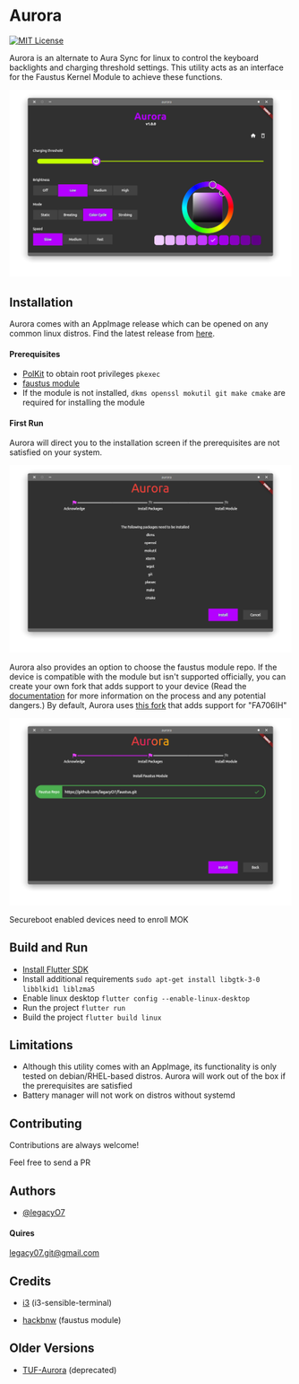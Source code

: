 
# Aurora
[![MIT License](https://img.shields.io/badge/License-MIT-green.svg)](https://choosealicense.com/licenses/mit/)


Aurora is an alternate to Aura Sync for linux to control the keyboard backlights and charging threshold settings. This utility acts as an interface for the Faustus Kernel Module to achieve these functions.


![App Screenshot](https://github.com/legacyO7/Aurora/blob/stable/assets/images/snaps/arsrceen_1.png)


## Installation

Aurora comes with an AppImage release which can be opened on any common linux distros.
Find the latest release from [here](https://github.com/legacyO7/Aurora/releases).

#### Prerequisites

- [PolKit](https://en.wikipedia.org/wiki/Polkit) to obtain root privileges `pkexec`
- [faustus module](https://github.com/hackbnw/faustus)
- If the module is not installed, `dkms openssl mokutil git make cmake` are required for installing the module

#### First Run
Aurora will direct you to the installation screen if the prerequisites are not satisfied on your system.

![App Screenshot](https://github.com/legacyO7/Aurora/blob/stable/assets/images/snaps/arsrceen_2.png)

Aurora also provides an option to choose the faustus module repo. If the device is compatible with the module but isn't supported officially, you can create your own fork that adds support to your device
(Read the [documentation](https://github.com/hackbnw/faustus) for more information on the process and any potential dangers.)
By default, Aurora uses [this fork](https://github.com/legacyO7/faustus.git) that adds support for "FA706IH"

![App Screenshot](https://github.com/legacyO7/Aurora/blob/stable/assets/images/snaps/arsrceen_3.png)

Secureboot enabled devices need to enroll MOK

## Build and Run

- [Install Flutter SDK](https://docs.flutter.dev/get-started/install/linux)
- Install additional requirements 
`sudo apt-get install libgtk-3-0 libblkid1 liblzma5`
- Enable linux desktop
`flutter config --enable-linux-desktop`
- Run the project
`flutter run`
- Build the project
`flutter build linux`


## Limitations
- Although this utility comes with an AppImage, its functionality is only tested on debian/RHEL-based distros. Aurora will work out of the box if the prerequisites are satisfied
- Battery manager will not work on distros without systemd
 

## Contributing

Contributions are always welcome!

Feel free to send a PR


## Authors

- [@legacyO7](https://www.github.com/legacyO7)

#### Quires
legacy07.git@gmail.com


## Credits

- [i3](https://github.com/i3) (i3-sensible-terminal)

- [hackbnw](https://github.com/hackbnw) (faustus module)

## Older Versions
- [TUF-Aurora](https://github.com/legacyO7/TUF-Aurora) (deprecated)

